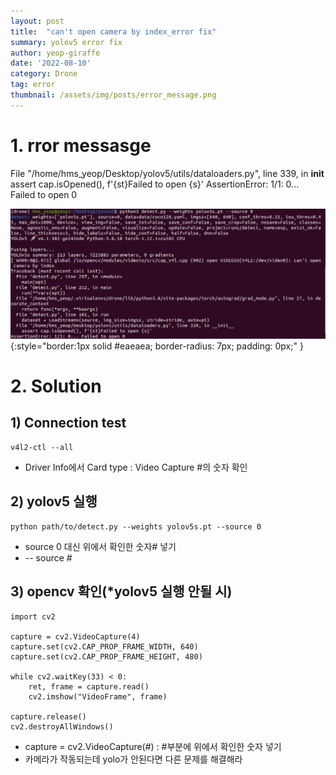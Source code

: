 ```yaml
---
layout: post
title:  "can't open camera by index_error fix"
summary: yolov5 error fix
author: yeop-giraffe
date: '2022-08-10'
category: Drone
tag: error
thumbnail: /assets/img/posts/error_message.png
---
```


# 1. rror messasge
  File "/home/hms_yeop/Desktop/yolov5/utils/dataloaders.py", line 339, in __init__
    assert cap.isOpened(), f'{st}Failed to open {s}'
AssertionError: 1/1: 0... Failed to open 0

![error_code](/assets/img/posts/error_message.png){:style="border:1px solid #eaeaea; border-radius: 7px; padding: 0px;" }

# 2. Solution
## 1) Connection test
```terminal
v4l2-ctl --all 
```
- Driver Info에서 Card type : Video Capture #의 숫자 확인

## 2) yolov5 실행
```
python path/to/detect.py --weights yolov5s.pt --source 0
```
- source 0 대신 위에서 확인한 숫자# 넣기
- -- source #

## 3) opencv 확인(*yolov5 실행 안될 시)
```
import cv2

capture = cv2.VideoCapture(4)
capture.set(cv2.CAP_PROP_FRAME_WIDTH, 640)
capture.set(cv2.CAP_PROP_FRAME_HEIGHT, 480)

while cv2.waitKey(33) < 0:
    ret, frame = capture.read()
    cv2.imshow("VideoFrame", frame)

capture.release()
cv2.destroyAllWindows()
```
- capture = cv2.VideoCapture(#) : #부분에 위에서 확인한 숫자 넣기
- 카메라가 작동되는데 yolo가 안된다면 다른 문제를 해결해라